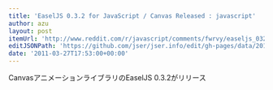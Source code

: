 ```yaml
---
title: 'EaselJS 0.3.2 for JavaScript / Canvas Released : javascript'
author: azu
layout: post
itemUrl: 'http://www.reddit.com/r/javascript/comments/fwrvy/easeljs_032_for_javascript_canvas_released/'
editJSONPath: 'https://github.com/jser/jser.info/edit/gh-pages/data/2011/03/index.json'
date: '2011-03-27T17:53:00+00:00'
---
```

CanvasアニメーションライブラリのEaselJS 0.3.2がリリース
